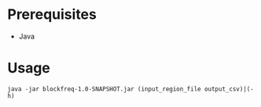 # Prerequisites
* Java

# Usage
`java -jar blockfreq-1.0-SNAPSHOT.jar (input_region_file output_csv)|(-h)`